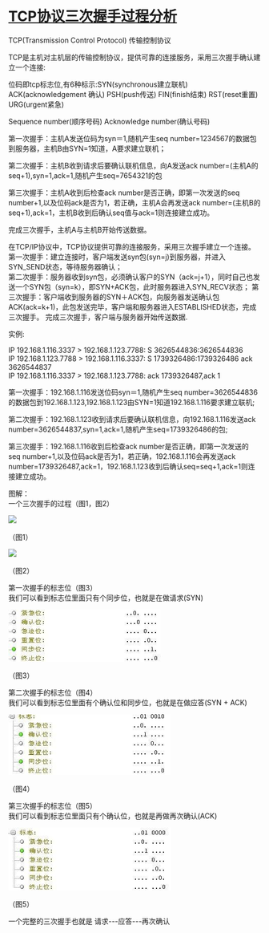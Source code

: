 # [TCP协议三次握手过程分析][0]

TCP(Transmission Control Protocol) 传输控制协议

TCP是主机对主机层的传输控制协议，提供可靠的连接服务，采用三次握手确认建立一个连接:

位码即tcp标志位,有6种标示:SYN(synchronous建立联机) ACK(acknowledgement 确认) PSH(push传送) FIN(finish结束) RST(reset重置) URG(urgent紧急)

Sequence number(顺序号码) Acknowledge number(确认号码)

第一次握手：主机A发送位码为syn＝1,随机产生seq number=1234567的数据包到服务器，主机B由SYN=1知道，A要求建立联机；

第二次握手：主机B收到请求后要确认联机信息，向A发送ack number=(主机A的seq+1),syn=1,ack=1,随机产生seq=7654321的包

第三次握手：主机A收到后检查ack number是否正确，即第一次发送的seq number+1,以及位码ack是否为1，若正确，主机A会再发送ack number=(主机B的seq+1),ack=1，主机B收到后确认seq值与ack=1则连接建立成功。

完成三次握手，主机A与主机B开始传送数据。

  
在TCP/IP协议中，TCP协议提供可靠的连接服务，采用三次握手建立一个连接。   
第一次握手：建立连接时，客户端发送syn包(syn=j)到服务器，并进入SYN_SEND状态，等待服务器确认；   
第二次握手：服务器收到syn包，必须确认客户的SYN（ack=j+1），同时自己也发送一个SYN包（syn=k），即SYN+ACK包，此时服务器进入SYN_RECV状态； 第三次握手：客户端收到服务器的SYN＋ACK包，向服务器发送确认包ACK(ack=k+1)，此包发送完毕，客户端和服务器进入ESTABLISHED状态，完成三次握手。 完成三次握手，客户端与服务器开始传送数据.

实例:

IP 192.168.1.116.3337 > 192.168.1.123.7788: S 3626544836:3626544836  
IP 192.168.1.123.7788 > 192.168.1.116.3337: S 1739326486:1739326486 ack 3626544837  
IP 192.168.1.116.3337 > 192.168.1.123.7788: ack 1739326487,ack 1

第一次握手：192.168.1.116发送位码syn＝1,随机产生seq number=3626544836的数据包到192.168.1.123,192.168.1.123由SYN=1知道192.168.1.116要求建立联机;

第二次握手：192.168.1.123收到请求后要确认联机信息，向192.168.1.116发送ack number=3626544837,syn=1,ack=1,随机产生seq=1739326486的包;

第三次握手：192.168.1.116收到后检查ack number是否正确，即第一次发送的seq number+1,以及位码ack是否为1，若正确，192.168.1.116会再发送ack number=1739326487,ack=1，192.168.1.123收到后确认seq=seq+1,ack=1则连接建立成功。

图解：  
一个三次握手的过程（图1，图2）

![][1]

（图1）

![][2]

  
（图2）

第一次握手的标志位（图3）  
我们可以看到标志位里面只有个同步位，也就是在做请求(SYN)

![3][3]

  
（图3）  
  
第二次握手的标志位（图4）  
我们可以看到标志位里面有个确认位和同步位，也就是在做应答(SYN + ACK)

![4][4]

  
（图4）  
  
第三次握手的标志位（图5）  
我们可以看到标志位里面只有个确认位，也就是再做再次确认(ACK)

![5][5]

  
  
（图5）  
  
一个完整的三次握手也就是 请求---应答---再次确认

[0]: http://www.cnblogs.com/rootq/articles/1377355.html
[1]: ./img/r_1.jpg
[2]: ./img/r_2.jpg
[3]: ./img/r_3.jpg
[4]: ./img/r_4.jpg
[5]: ./img/r_5.jpg